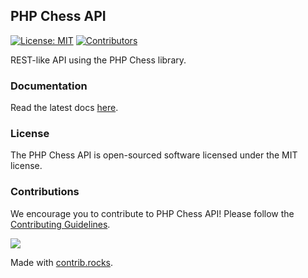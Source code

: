 ## PHP Chess API

[![License: MIT](https://img.shields.io/badge/License-MIT-blue.svg)](https://opensource.org/license/mit/)
[![Contributors](https://img.shields.io/github/contributors/chesslablab/chess-api)](https://github.com/chesslablab/chess-api/graphs/contributors)

REST-like API using the PHP Chess library.

### Documentation

Read the latest docs [here](https://chess-api.docs.chesslablab.org/).

### License

The PHP Chess API is open-sourced software licensed under the MIT license.

### Contributions

We encourage you to contribute to PHP Chess API! Please follow the [Contributing Guidelines](https://github.com/chesslablab/chess-api/blob/main/CONTRIBUTING.md).

<a href="https://github.com/chesslablab/chess-api/graphs/contributors">
  <img src="https://contrib.rocks/image?repo=chesslablab/chess-api" />
</a>

Made with [contrib.rocks](https://contrib.rocks).
